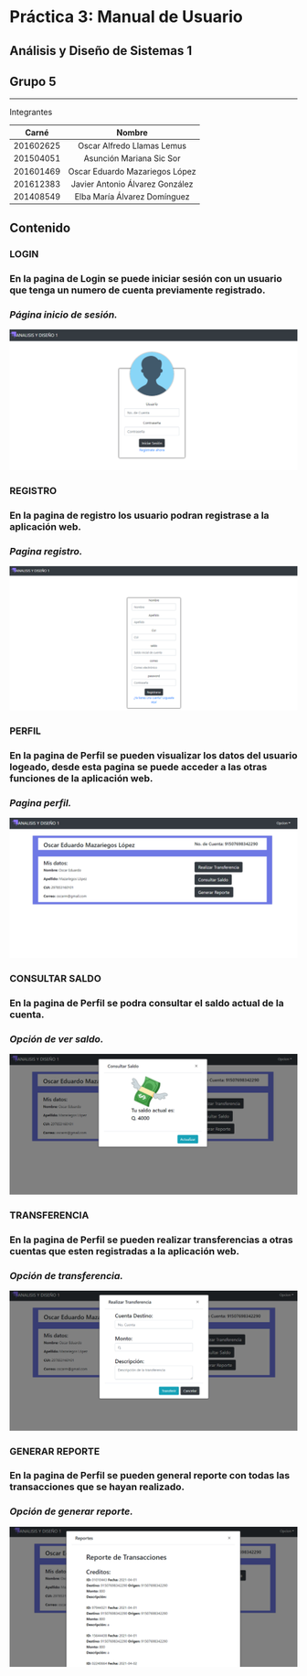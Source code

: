 # Práctica 3: Manual de Usuario

## Análisis y Diseño de Sistemas 1

## Grupo 5
---
Integrantes

|Carné | Nombre |
|:----:|:----:|
|201602625| Oscar Alfredo Llamas Lemus|
|201504051| Asunción Mariana Sic Sor|
|201601469| Oscar Eduardo Mazariegos López|
|201612383| Javier Antonio Álvarez González|
|201408549| Elba María Álvarez Domínguez|


## Contenido

### **LOGIN**

### En la pagina de Login se puede iniciar sesión con un usuario que tenga un numero de cuenta previamente registrado.


### *Página inicio de sesión.* ###
<img src="./img/login.PNG"/>

### **REGISTRO**

### En la pagina de registro los usuario podran registrase a la aplicación web.


### *Pagina registro.* ###
<img src="./img/registro.PNG"/>

### **PERFIL**

### En la pagina de Perfil se pueden visualizar los datos del usuario logeado, desde esta pagina se puede acceder a las otras funciones de la aplicación web.


### *Pagina perfil.* ###
<img src="./img/perfil.PNG"/>

### **CONSULTAR SALDO**

### En la pagina de Perfil se podra consultar el saldo actual de la cuenta.


### *Opción de ver saldo.* ###
<img src="./img/saldo.PNG"/>

### **TRANSFERENCIA**

### En la pagina de Perfil se pueden realizar transferencias a otras cuentas que esten registradas a la aplicación web.


### *Opción de transferencia.* ###
<img src="./img/transferencia.PNG"/>

### **GENERAR REPORTE**

### En la pagina de Perfil se pueden general reporte con todas las transacciones que se hayan realizado.


### *Opción de generar reporte.* ###
<img src="./img/reporte.PNG"/>